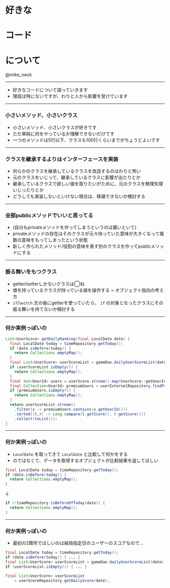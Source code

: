 好きな
===

コード
===

について
===

@mike_neck

---

* 好きなコードについて語っていきます
* 理屈は特にないですが、わりと人から影響を受けています

---

### 小さいメソッド、小さいクラス

* 小さいメソッド、小さいクラスが好きです
* ただ単純に何をやっているか理解できないだけです
* 一つのメソッドは5行以下、クラスも100行くらいまでがちょうどよいです

---

### クラスを継承するよりはインターフェースを実装

* 何らかのクラスを継承しているクラスを改造するのはわりと怖い
* 元のクラスをいじって、継承しているクラスに影響が出たりとか
* 継承しているクラスで欲しい値を取りたいがために、元のクラスを無理矢理いじったりとか
* どうしても実装しないといけない場合は、移譲できないか検討する

---

### 全部publicメソッドでいいと思ってる

* (自分もprivateメソッドを作ってしまうというのは置いといて)
* privateメソッドの存在はそのクラスが元々持っていた意味が大きくなって複数の意味をもってしまったという状態
* 新しく作られたメソッド/役割の意味を表す別のクラスを作ってpublicメソッドにする

---

### 振る舞いをもつクラス

* getter/setterしかないクラスは◯ね
* 値を持っているクラスが持っている値を操作する = オブジェクト指向の考え方
* `if`/`switch` 文の後にgetterを使っていたら、 `if` の対象となったクラスにその振る舞いを持てないか検討する

---

### 何か実例っぽいの

```java
List<UserScore> getDailyRanking(final LocalDate date) {
  final LocalDate today = timeRepository.getToday();
  if (date.isBefore(today)) {
    return Collections.emptyMap();
  }
  final List<UserScore> userScoreList = gameDao.dailyUserScoreList(date);
  if (userScoreList.isEmpty()) {
    return Collections.emptyMap();
  }
  final Set<UserId> users = userScore.stream().map(UserScore::getUserId).collect(toSet());
  final Collection<UserId> premiumUsers = userExternalRepository.findPremiumUsers(users);
  if (premiumUsers.isEmpty()) {
    return Collections.emptyMap();
  }
  return userScoreList.stream()
    .filter(s -> premiumUsers.contains(s.getUserId()))
    .sorted((l,r) -> Long.compare(l.getScore(), r.getScore()))
    .collect(toList());
}
```

---

### 何か実例っぽいの

* `LocalDate` を取ってきて `LocalDate` と比較して何かをする
* のではなくて、データを取得するオブジェクトが比較結果を返してほしい

```java
final LocalDate today = timeRepository.getToday();
if (date.isBefore(today)) {
  return Collections.emptyMap();
}
```

↓

```java
if (!timeRepository.isBeforeOfToday(date)) {
  return Collections.emptyMap();
}
```

---

### 何か実例っぽいの

* 最初の2箇所でほしいのは結局指定日のユーザーのスコアなので…

```java
final LocalDate today = timeRepository.getToday();
if (date.isBefore(today)) { ... }
final List<UserScore> userScoreList = gameDao.dailyUserScoreList(date);
if (userScoreList.isEmpty()) { ... }
```

```java
final List<UserScore> userScoreList
    = userScoreRepository.getDailyScore(date);
```




